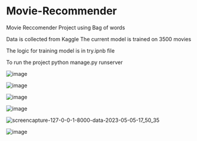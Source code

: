 # Movie-Recommender
Movie Reccomender Project using Bag of words

Data is collected from Kaggle
The current model is trained on 3500 movies

The logic for training model is in try.ipnb file

To run the project 
 python manage.py runserver
  
![image](https://user-images.githubusercontent.com/126838490/236455654-2e732196-a118-423c-b18d-1d1efea37871.png)

![image](https://user-images.githubusercontent.com/126838490/236455781-47074347-e7d9-4f61-819d-d1ed7898f794.png)

![image](https://user-images.githubusercontent.com/126838490/236455907-5828bdd3-36ce-4fd3-bc78-5d9d24d704ba.png)

![image](https://user-images.githubusercontent.com/126838490/236456015-ec29bc30-7225-4306-9717-d4e247fb1b59.png)

![screencapture-127-0-0-1-8000-data-2023-05-05-17_50_35](https://user-images.githubusercontent.com/126838490/236456300-cb257150-cc1a-4bd8-9db0-30df6cbee05c.png)

![image](https://user-images.githubusercontent.com/126838490/236456943-8596f499-e769-43e2-b629-53b574e19d47.png)
